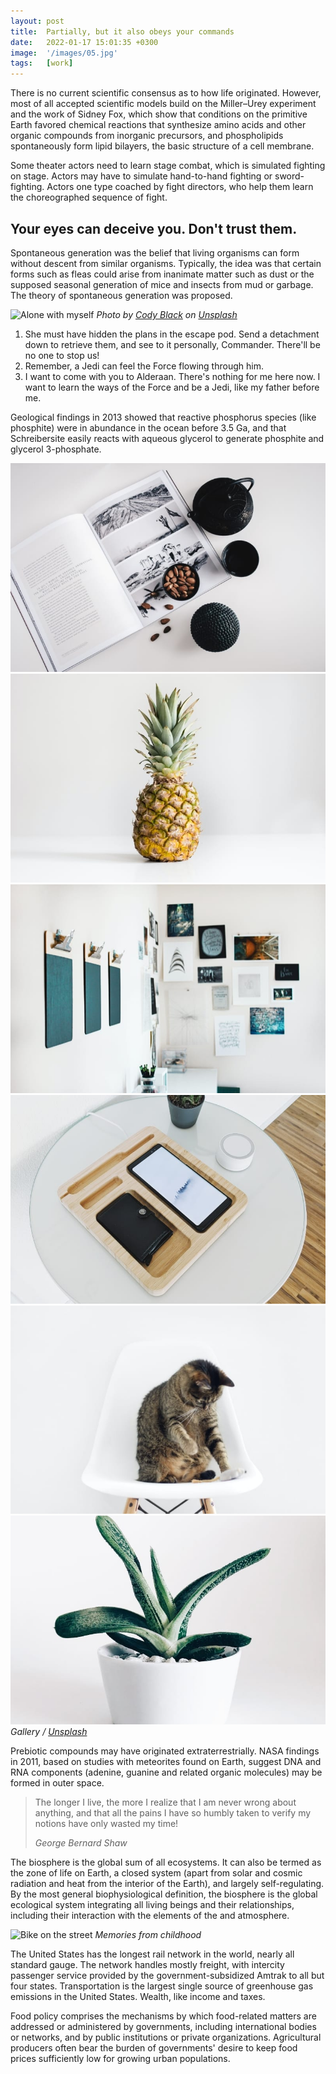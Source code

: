 ```yaml
---
layout: post
title:  Partially, but it also obeys your commands
date:   2022-01-17 15:01:35 +0300
image:  '/images/05.jpg'
tags:   [work]
---
```

There is no current scientific consensus as to how life originated. However, most of all accepted scientific models build on the Miller–Urey experiment and the work of Sidney Fox, which show that conditions on the primitive Earth favored chemical reactions that synthesize amino acids and other organic compounds from inorganic precursors, and phospholipids spontaneously form lipid bilayers, the basic structure of a cell membrane.

Some theater actors need to learn stage combat, which is simulated fighting on stage. Actors may have to simulate hand-to-hand fighting or sword-fighting. Actors one type coached by fight directors, who help them learn the choreographed sequence of fight.


## Your eyes can deceive you. Don't trust them.

Spontaneous generation was the belief that living organisms can form without descent from similar organisms. Typically, the idea was that certain forms such as fleas could arise from inanimate matter such as dust or the supposed seasonal generation of mice and insects from mud or garbage. The theory of spontaneous generation was proposed.

![Alone with myself]({{site.baseurl}}/images/11-1.jpg) *Photo by [Cody Black](https://unsplash.com/photos/lACHYxmRFYA) on [Unsplash](https://unsplash.com/)*

1. She must have hidden the plans in the escape pod. Send a detachment down to retrieve them, and see to it personally, Commander. There'll be no one to stop us!
2. Remember, a Jedi can feel the Force flowing through him.
3. I want to come with you to Alderaan. There's nothing for me here now. I want to learn the ways of the Force and be a Jedi, like my father before me.

Geological findings in 2013 showed that reactive phosphorus species (like phosphite) were in abundance in the ocean before 3.5 Ga, and that Schreibersite easily reacts with aqueous glycerol to generate phosphite and glycerol 3-phosphate.

<div class="gallery-box">
  <div class="gallery">
    <img src="/images/200.jpg" loading="lazy">
    <img src="/images/201.jpg" loading="lazy">
    <img src="/images/202.jpg" loading="lazy">
    <img src="/images/203.jpg" loading="lazy">
    <img src="/images/204.jpg" loading="lazy">
    <img src="/images/205.jpg" loading="lazy">
  </div>
  <em>Gallery / <a href="https://unsplash.com/" target="_blank">Unsplash</a></em>
</div>

Prebiotic compounds may have originated extraterrestrially. NASA findings in 2011, based on studies with meteorites found on Earth, suggest DNA and RNA components (adenine, guanine and related organic molecules) may be formed in outer space.

> The longer I live, the more I realize that I am never wrong about anything, and that all the pains I have so humbly taken to verify my notions have only wasted my time!
>
> <cite>George Bernard Shaw</cite>

The biosphere is the global sum of all ecosystems. It can also be termed as the zone of life on Earth, a closed system (apart from solar and cosmic radiation and heat from the interior of the Earth), and largely self-regulating. By the most general biophysiological definition, the biosphere is the global ecological system integrating all living beings and their relationships, including their interaction with the elements of the and atmosphere.

![Bike on the street]({{site.baseurl}}/images/11.jpg)
*Memories from childhood*

The United States has the longest rail network in the world, nearly all standard gauge. The network handles mostly freight, with intercity passenger service provided by the government-subsidized Amtrak to all but four states. Transportation is the largest single source of greenhouse gas emissions in the United States. Wealth, like income and taxes.

Food policy comprises the mechanisms by which food-related matters are addressed or administered by governments, including international bodies or networks, and by public institutions or private organizations. Agricultural producers often bear the burden of governments' desire to keep food prices sufficiently low for growing urban populations.